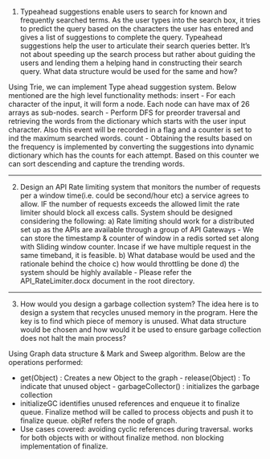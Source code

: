 1.  Typeahead suggestions enable users to search for known and frequently searched terms. As the user types into the search box, it tries to predict the query based on the characters the user has entered and gives a list of suggestions to complete the query. Typeahead suggestions help the user to articulate their search queries better. It’s not about speeding up the search process but rather about guiding the users and lending them a helping hand in constructing their search query. What data structure would be used for the same and how?

Using Trie, we can implement Type ahead suggestion system. Below mentioned are the high level functionality methods:
insert - For each character of the input, it will form a node. Each node can have max of 26 arrays as sub-nodes.
search - Perform DFS for preorder traversal and retrieving the words from the dictionary which starts with the user input character. Also this event will be recorded in a flag and a counter is set to ind the maximum searched words.
count  - Obtaining the results based on the frequency is implemented by converting the suggestions into dynamic dictionary which has the counts for each attempt. Based on this counter we can sort descending and capture the trending words.

-----------------------------
2.  Design an API Rate limiting system that monitors the number of requests per a window time(i.e. could be second/hour etc) a service agrees to allow. IF the number of requests exceeds the allowed limit the rate limiter should block all excess calls.
System should be designed considering the following:
	a)  Rate limiting should work for a distributed set up as the APIs are available through a group of API Gateways - We can store the timestamp & counter of window in a redis sorted set along with Sliding window counter. Incase if we have multiple request in the same timeband, it is feasible.
	b) What database would be used and the rationale behind the choice c) how would throttling be done d) the system should be highly available - Please refer the API_RateLimiter.docx document in the root directory.
-----------------------------

3.   How would you design a garbage collection system? The idea here is to design a system that recycles unused memory in the program. Here the key is to find which piece of memory is unused. What data structure would be chosen and how would it be used to ensure garbage collection does not halt the main process?

Using Graph data structure & Mark and Sweep algorithm. Below are the operations performed:
- get(Object) : Creates a new Object to the graph - release(Object) : To indicate that unused object - garbageCollector() : initializes the garbage collection 
- initializeGC identifies unused references and enqueue it to finalize queue. Finalize method will be called to process objects and push it to finalize queue. objRef refers the  node of graph.
- Use cases covered: avoiding cyclic references during traversal. works for both objects with or without finalize method. non blocking implementation of finalize.

